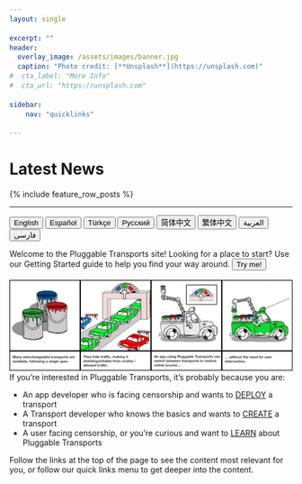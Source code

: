 ```yaml
---
layout: single

excerpt: ""
header:
  overlay_image: /assets/images/banner.jpg
  caption: "Photo credit: [**Unsplash**](https://unsplash.com)"
#  cta_label: "More Info"
#  cta_url: "https://unsplash.com"

sidebar:
    nav: "quicklinks"

---
```


# Latest News

{% include feature_row_posts %}

---

<button onclick="langChange_en()">English</button>
<button onclick="langChange_es()">Español</button>
<button onclick="langChange_tr()">Türkçe</button>
<button onclick="langChange_ru()">Русский</button>
<button onclick="langChange_cn()">简体中文</button>
<button onclick="langChange_tw()">繁体中文</button>
<button onclick="langChange_ar()">العربية</button>
<button onclick="langChange_fa()">فارسی</button>

<!--Censorship and shutdowns vary from blocking specific websites to blocking or throttling entire types of traffic, like https or VoIP protocols. Pluggable Transports can keep sites and apps working as they are meant to when the network is being interfered with in this way.-->

<div id="langWelcome">Welcome to the Pluggable Transports site! Looking for a place to start? Use our Getting Started guide to help you find your way around.
<button onclick="myGuide_en()">Try me!</button> </div>
<br />

<img id="ptComic" src="/assets/images/comic_en.png">

<div id="langParas">If you’re interested in Pluggable Transports, it’s probably because you are:

  <ul>
    <li>An app developer who is facing censorship and wants to <a href="/implement/">DEPLOY</a> a transport</li>
    <li>A Transport developer who knows the basics and wants to <a href="/build/">CREATE</a> a transport</li>
    <li>A user facing censorship, or you’re curious and want to <a href="/about/">LEARN</a> about Pluggable Transports</li>
  </ul>
  <p>Follow the links at the top of the page to see the content most relevant for you, or follow our quick links menu to get deeper into the content.</p>
</div>

<script>
  function langChange_en() {
       document.getElementById("langWelcome").innerHTML = "Welcome to the Pluggable Transports site! Looking for a place to start? Use our Getting Started guide to help you find your way around. <button onclick=\"myGuide('en')\">Try me!</button>";
       document.getElementById('langParas').innerHTML = "If you’re interested in Pluggable Transports, it’s probably because you are :</p><ul><li>An app developer who is facing censorship and wants to <a href=\"/implement/\">DEPLOY</a> a transport</li><li>A Transport developer who knows the basics and wants to <a href=\"/build/\">CREATE</a> a transport</li><li>A user facing censorship, or you’re curious and want to <a href=\"/about/\">LEARN</a> about Pluggable Transports</li></ul><p>Follow the links at the top of the page to see the content most relevant for you, or follow our quick links menu to get deeper into the content.</p>";
       document.getElementById('ptComic').src='/assets/images/comic_en.png';
  }
  function langChange_es() {
       document.getElementById("langWelcome").innerHTML = "Juega a través de nuestra guía a Transportes Conectables <button onclick=\"myGuide('es')\">aquí</button>";
       document.getElementById("langParas").innerHTML = "Algunos de los sitios y servicios más comunes son bloqueados de maneras diferentes en diferentes redes. A veces, éstos bloqueos ocurren a nivel nacional, y son permanentes; o pueden estar ocurriendo alrededor de una elección importante. Lee el reporte anual de Freedom House <a href=\"https://freedomhouse.org/report/freedom-net/freedom-net-2018\" target=\"_blank\">Libertad en la Red</a> para saber más acerca de cuán extendido está ésto.<br><br>Otras veces, puede ser que tu Proveedor de Servicio de Internet (ISP) esté bloqueando acceso a contenido. Un ISP es cualquiera que provee tu conexión de red y no quiere que tengas acceso a algo - puede ser tu cortafuegos corporativo, tu red escolar, o tu compañia de telecomunicaciones.<br><br>En muchos casos, es frustrante cuando no puedes tener el contenido que quieres. Los Transportes Conectables están diseñados para ayudarte a encontrar la mejor manera de llegar al contenido, y hay varios tipos de transporte. La idea detrás de ésto es que todos hablan al sistema en una manera común, y permiten a desarrolladores de aplicaciones y administradores de sistemas implementar una solución que puede acceder múltiples transportes diferentes en un momento dado.";
       document.getElementById('ptComic').src='/assets/images/comic_es.png';
    }
    function langChange_tr() {
       document.getElementById("langWelcome").innerHTML = "<button onclick=\"myGuide('tr')\">Buraya tıklayarak</button> Değiştirilebilir Taşıyıcılar rehberimize göz atabilirsiniz.";
       document.getElementById("langParas").innerHTML = "Yaygın kullanılan bazı web sitesi ve hizmetler farklı ağlar üzerinde farklı şekillerde engellenir. Bu engellemeler bazen ulusal düzeyde ve kalıcı olarak yapılırken, bazen de geçici olarak ya da önemli bir seçimden önce yapılır. Engellemelerin ne kadar yaygın olduğunu görmek için Freedom House tarafından hazırlanan yıllık <a href=\"https://freedomhouse.org/report/freedom-net/freedom-net-2018\">Freedom on the Net (İnternette Özgürlük)</a> raporuna bakabilirsiniz.<br><br>Bunun dışında İnternet Hizmeti Sağlayıcınız (ISP) da içeriğe erişmenizi engelleyebilir. İnternet Hizmeti Sağlayıcıları size ağ bağlantısı altyapısını sağladığı için içerik ve hizmetlere erişmenizi engelleyebilen bir kuruluştur. Bunlar, kurumunuzda bulunan güvenlik duvarı yönetimi, okul ağınızın sistem yönetimi ya da telekom şirketiniz gibi çeşitli kuruluşlar olabilir.<br><br>Çoğu zaman istediğiniz içeriğe erişememek sinir bozucu bir durumdur. Değiştirilebilir Taşıyıcılar istediğiniz içeriğe erişmeniz için en iyi yolun bulunmasına yardımcı olacak şekilde tasarlanmıştır. Farklı engellemeleri aşmak için farklı taşıyıcı türleri geliştirilmiştir. Farklı yöntemler kullanan tüm bu taşıyıcıların aynı şekilde iletişim kurması sayesinde, uygulama geliştiricileri ve sistem yöneticileri gerektiği zaman farklı taşıyıcıların kullanılabileceği tek bir çözüm geliştirebilir.";
       document.getElementById('ptComic').src='/assets/images/comic_tr.png';
    }
    function langChange_ru() {
       document.getElementById("langWelcome").innerHTML = "Посмотрите иллюстрированное руководство по Подключаемым Транспортам <button onclick=\"myGuide('ru')\">здесь</button>";
       document.getElementById("langParas").innerHTML = "Некоторые из самых обычных сайтов и сервисов блокируются различными способами в различных сетях. Иногда эти блокировки включаются на уровне государств и действуют постоянно, либо могут происходить во время важных выборов. Прочитайте ежегодный отчет \"<a href=\"https://freedomhouse.org/report/freedom-net/freedom-net-2018\" target=\"_blank\">Свобода в Сети</a>\" от Freedom House, чтобы узнать, насколько это распространено.<br><br>В других случаях, доступ к данным может блокировать ваш интернет-провайдер (ISP).  Провайдер, например, корпоративный файрволл, школьная сеть или телекоммуникационная компания, предоставляет вам сетевое соединение и может не желать давать вам доступ к чему-нибудь.<br><br>Когда вы не можете получить данные, которые хотите, это часто бесит. Подключаемые Транспорты разработаны, чтобы помочь вам найти лучший способ доступа к данным, и существует несколько типов транспортов. Все они взаимодействуют с системой единообразно, позволяя разработчикам и системным администраторам реализовать единое решение, дающее доступ к многим транспортам в любой момент времени.";
       document.getElementById('ptComic').src='/assets/images/comic_ru.png';
    }
    function langChange_tw() {
       document.getElementById("langWelcome").innerHTML = "透過可插拔傳輸指示<button onclick=\"myGuide('zhtw')\">播放</button>";
       document.getElementById("langParas").innerHTML = "有些常見的網站與服務在不同的網路環境下以不同方式被封鎖。有時候封鎖情況是全國且永久性，或者其發生在國內重要選舉期間。請參考自由之家的年度<a href=\"https://freedomhouse.org/report/freedom-net/freedom-net-2018\" target=\"_blank\">網路自由</a>報告來了解網路封鎖的狀況。<br><br>其它時候，可能是網路連線服務商（ISP）屏蔽了內容訪問。ISP 指提供網路連線功能的任何成員，它們刻意讓你無法訪問某些網站，ISP 可能是公司的防火牆、學校的網路中心或是電信公司。<br><br>無法取得所要的網路內容實在令人受挫。可插拔傳輸即是從多種傳輸方式中，協助找到近用網路的最佳方法。其背後的想法是這些傳輸都是用相同方式來和系統交流，它們能讓應用程式開發人員和系統管理員在有限時間內透過一個方案的執行來取用多種不同的傳輸。";
       document.getElementById('ptComic').src='/assets/images/comic_zhtw.png';
    }
    function langChange_cn() {
       document.getElementById("langWelcome").innerHTML = "我们在<button onclick=\"myGuide('zhcn')\">此处</button>提供了可插拔传输步骤式的指南";
       document.getElementById("langParas").innerHTML = "在不同网络上，一些常规网站与服务被不同的方式屏蔽。有时，这些屏蔽发生在国家层面上，可能是永久实施，或者在重要选举时期发生。了解更多有关网络屏蔽的广度，请参阅自由之家每年的<a href=\"https://freedomhouse.org/report/freedom-net/freedom-net-2018\" target=\"_blank\">《网络自由》</a> 报告。<br><br>有时，可能是你的互联网服务供应商（ISP）屏蔽了内容的访问。ISP 是指为你提供互联网连接的任何公司，他们不想你访问某些内容：可能是企业防火墙、学校网络或电信公司。<br><br>大多数情况下，无法访问想要访问的内容会令人沮丧气馁。可插拔传输旨在提供访问这些内容的最佳方式，并且存在多种类型传输方式。其背后的理念在于，所有传输方式都通过共同的方式与系统进行通信，并允许应用开发人员和系统管理员部署一种方案，可随时访问多种传输方式。";
       document.getElementById('ptComic').src='/assets/images/comic_zhcn.png';
    }
    function langChange_ar() {
       document.getElementById("langWelcome").innerHTML = "<p dir=\"rtl\">تصفح مرشدنا للنواقل الموصولة <button onclick=\"myGuide('ar')\">هنا</button></p>";
       document.getElementById("langParas").innerHTML = "<div dir=\"rtl\">يتم حظر بعض من أكثر المواقع والخدمات الشائعة بطرق مختلفة، أحيانا يأتي المنع على مستوى قومي وبشكل دائم، وأحيانا يأتي في وقت انتخابات مهمه، اقرأ تقرير <a href=\"https://freedomhouse.org/report/freedom-net/freedom-net-2018\" target=\"_blank\">الحريه على الإنترنت</a> السنوي من فريدوم هاوس لمعرفة مدى انتشار هذه الطرق.<br><br>في أوقات أخرى، يمكن أن يكون مزوّد خدمة الإنترنت الخاص بكم هو من يمنع الوصول إلى المحتوى.المزوّد أو ال ISP هو أي جهة تقدُم لكم الاتصال بالشبكة ولا يريد وصولكم إلى شيء ما - يمكن ان يكون حائط ناري تجاري، أو شبكة مدرسة او شركه الاتصالات الخاصة بكم. <br><br>في كثير من الحالات ، تكون عدم الوصول إلى المحتوى الذين تريدونه أمراً محبطاً. تم تصميم النواقل الموصولة لمساعدتكم في العثورعلى أفضل طريقة للوصول إلى المحتوى، وهناك عدّة أنواع من النواقل. الفكرة من وراء ذلك هي أنها جميعا تتحدّث مع النظام بطرق مشتركة، وتسمح لمطوري التطبيقات و مديري الشبكات بتنفيذ حل واحد يمكنه الوصول إلى عدّة نواقل في أي وقت.</div>";
       document.getElementById('ptComic').src='/assets/images/comic_ar.png';
    }
    function langChange_fa() {
       document.getElementById("langWelcome").innerHTML = "<p dir=\"rtl\">با راهنمای ما برای حامل‌های جابه‌جاپذیر شروع کنید<button onclick=\"myGuide('fa')\">اینجا</button></p>";
       document.getElementById("langParas").innerHTML = "<div dir=\"rtl\">برخی از رایج‌ترین سایت‌ها و سرویس‌ها به روش‌های گوناگون در شبکه‌های مختلف مسدود شده‌اند. گاهی اوقات این مسدود شدن‌ها در سطح ملی رخ می‌دهد و به طور دائم مسدود می‌مانند؛  یا ممکن است این مسدود شدن در نزدیکی یک انتخابات مهم رخ بدهد. گزارشِ سالانه‌ی <a href=\"https://freedomhouse.org/report/freedom-net/freedom-net-2018\" target=\"_blank\">آزادی در شبکه‌ی</a> خانه‌‌ی آزادی را بخوانید تا اطلاعات بیشتری در مورد گستردگی این موضوع پیدا کنید.<br><br>در باقی اوقات، ممکن است سرویس‌دهنده‌ی اینترنت (ISP) شما دسترسی به محتوا را مسدود کرده است. یک ISP هر کسی است که اتصالِ شبکه‌ی شما را فراهم می‌کند و نمی‌خواهد شما به چیز خاصی دسترسی پیدا کنید - که ممکن است دیوار آتشینِ شرکت یا شبکه‌ی مدرسه یا شرکتِ شبکه‌‌ی مخابراتی شما باشد.<br><br>در بسیاری از موارد، عدمِ دسترسی به محتوای درخواستی بسیار ناراحت‌کننده است. حامل‌های جابه‌جاپذیر برای این طراحی شده‌اند تا به شما برای پیدا کردن بهترین راه رسیدن به محتوا کمک کنند، و چندین نوع از این حامل‌ها وجود دارد. ایده‌ی پشت این راه این است که همه‌ی آن‌ها از یک راه مشترک با سیستم‌ صحبت می‌کنند، و این به توسعه‌دهنده‌های برنامه و مدیران سیستم اجازه می‌دهد تا راه‌حلی را اجرا کنند که می‌تواند به حامل‌های متفاوت و گوناگون در هر زمان دسترسی داشته باشد.</div>";
       document.getElementById('ptComic').src='/assets/images/comic_fa.png';
    }
    function myGuide(lang) { 
      window.open("/gettingstarted_" + lang + ".html", "_blank", "toolbar=no,scrollbars=yes,resizable=no");
    }
</script>
